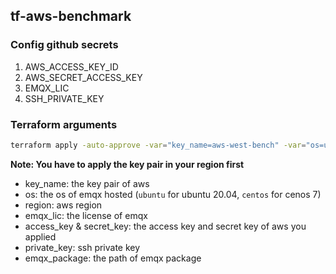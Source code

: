 ## tf-aws-benchmark


### Config github secrets
1. AWS_ACCESS_KEY_ID
2. AWS_SECRET_ACCESS_KEY
3. EMQX_LIC
4. SSH_PRIVATE_KEY


### Terraform arguments
```bash
terraform apply -auto-approve -var="key_name=aws-west-bench" -var="os=ubuntu" -var="region=us-west-2" -var="emqx_lic=${{ secrets.EMQX_LIC }}"  -var="access_key=${{ secrets.AWS_ACCESS_KEY_ID }}" -var="secret_key=${{ secrets.AWS_SECRET_ACCESS_KEY }}" -var="private_key=${{ secrets.SSH_PRIVATE_KEY }}" -var="emqx_package=/tmp/emqx.zip"
```

**Note: You have to apply the key pair in your region first**

- key_name: the key pair of aws
- os: the os of emqx hosted (`ubuntu` for ubuntu 20.04, `centos` for cenos 7)
- region: aws region
- emqx_lic: the license of emqx
- access_key & secret_key: the access key and secret key of aws you applied
- private_key: ssh private key
- emqx_package: the path of emqx package




